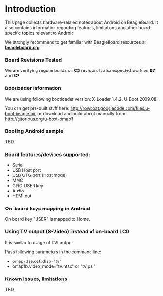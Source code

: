 # Introduction #

This page collects hardware-related notes about Android on BeagleBoard. It also contains information regarding features, limitations and other board-specific topics relevant to Android

We strongly recommend to get familiar with BeagleBoard resources at **[beagleboard.org](http://beagleboard.org)**

### Board Revisions Tested ###
We are verifying regular builds on **C3** revision. It also expected work on **B7** and **C2**

### Bootloader information ###
We are using following bootloader version: X-Loader 1.4.2. U-Boot 2009.08.

You can get pre-built stuff here: http://rowboat.googlecode.com/files/u-boot.beagle.bin or download and build uboot manually from http://gitorious.org/u-boot-omap3

### Booting Android sample ###
TBD

### Board features/devices supported: ###
  * Serial
  * USB Host port
  * USB OTG port (Host mode)
  * MMC
  * GPIO USER key
  * Audio
  * HDMI out

### On-board keys mapping in Android ###
On board key "USER" is mapped to Home.

### Using TV output (S-Video) instead of on-board LCD ###

It is similar to usage of DVI output.

Pass following parameters in the command line:

  * omap-dss.def\_disp="tv"
  * omapfb.video\_mode="tv:ntsc" or "tv:pal"


### Known issues, limitations ###
TBD